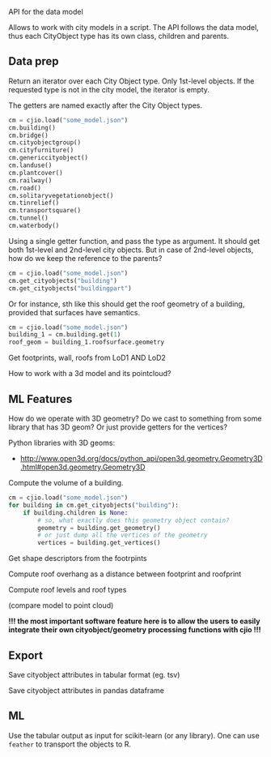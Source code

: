 API for the data model

Allows to work with city models in a script. The API follows the data model, thus each CityObject type has its own class, children and parents.

## Data prep

Return an iterator over each City Object type. Only 1st-level objects. If the requested type is not in the city model, the iterator is empty.

The getters are named exactly after the City Object types.
```python
cm = cjio.load("some_model.json")
cm.building()
cm.bridge()
cm.cityobjectgroup()
cm.cityfurniture()
cm.genericcityobject()
cm.landuse()
cm.plantcover()
cm.railway()
cm.road()
cm.solitaryvegetationobject()
cm.tinrelief()
cm.transportsquare()
cm.tunnel()
cm.waterbody()
```

Using a single getter function, and pass the type as argument. It should get both 1st-level and 2nd-level city objects. But in case of 2nd-level objects, how do we keep the reference to the parents?
```python
cm = cjio.load("some_model.json")
cm.get_cityobjects("building")
cm.get_cityobjects("buildingpart")
```

Or for instance, sth like this should get the roof geometry of a building, provided that surfaces have semantics.

```python
cm = cjio.load("some_model.json")
building_1 = cm.building.get(1)
roof_geom = building_1.roofsurface.geometry
```

Get footprints, wall, roofs from LoD1 AND LoD2

How to work with a 3d model and its pointcloud?

## ML Features

How do we operate with 3D geometry? Do we cast to something from some library that has 3D geom? Or just provide getters for the vertices?

Python libraries with 3D geoms:

+ http://www.open3d.org/docs/python_api/open3d.geometry.Geometry3D.html#open3d.geometry.Geometry3D


Compute the volume of a building.

```python
cm = cjio.load("some_model.json")
for building in cm.get_cityobjects("building"):
    if building.children is None:
        # so, what exactly does this geometry object contain?
        geometry = building.get_geometry()        
        # or just dump all the vertices of the geometry
        vertices = building.get_vertices()
```

Get shape descriptors from the footrpints

Compute roof overhang as a distance between footprint and roofprint

Compute roof levels and roof types

(compare model to point cloud)

**!!! the most important software feature here is to allow the users to easily integrate their own cityobject/geometry processing functions with cjio !!!**

## Export

Save cityobject attributes in tabular format (eg. tsv)

Save cityobject attributes in pandas dataframe

## ML

Use the tabular output as input for scikit-learn (or any library). One can use `feather` to transport the objects to R.


